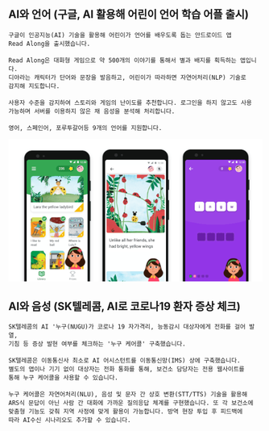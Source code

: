 ## AI와 언어 (구글, AI 활용해 어린이 언어 학습 어플 출시)
    구글이 인공지능(AI) 기술을 활용해 어린이가 언어를 배우도록 돕는 안드로이드 앱
    Read Along을 출시했습니다.
    
    Read Along은 대화형 게임으로 약 500개의 이야기를 통해서 별과 배지를 획득하는 앱입니다.
    디야라는 캐릭터가 단어와 문장을 발음하고, 어린이가 따라하면 자연어처리(NLP) 기술로
    감지해 지도합니다.
    
    사용자 수준을 감지하여 스토리와 게임의 난이도를 추천합니다. 로그인을 하지 않고도 사용 
    가능하며 서버를 이용하지 않은 채 음성을 분석해 처리합니다.
    
    영어, 스페인어, 포루투갈어등 9개의 언어를 지원합니다.
 ![Read_Along](img/Read_Along.gif)
## AI와 음성 (SK텔레콤, AI로 코로나19 환자 증상 체크)
    SK텔레콤의 AI '누구(NUGU)가 코로나 19 자가격리, 능동감시 대상자에게 전화를 걸어 발열, 
    기침 등 증상 발현 여부를 체크하는 '누구 케어콜' 구축했습니다.
    
    SK텔레콤은 이동통신사 최소로 AI 어시스턴트를 이동통신망(IMS) 상에 구축했습니다. 
    별도의 앱이나 기기 없이 대상자는 전화 통화를 통해, 보건소 담당자는 전용 웹사이트를
    통해 누구 케어콜을 사용할 수 있습니다.
    
    누구 케어콜은 자연어처리(NLU), 음성 및 문자 간 상호 변환(STT/TTS) 기술을 활용해 
    ARS식 문답이 아닌 사람 간 대화에 가까운 질의응답 체계를 구현했습니다. 또 각 보건소에 
    맞춤형 기능도 갖춰 지역 사정에 맞게 활용이 가능합니다. 방역 현장 투입 후 피드백에
    따라 AI수신 시나리오도 추가할 수 있습니다.


